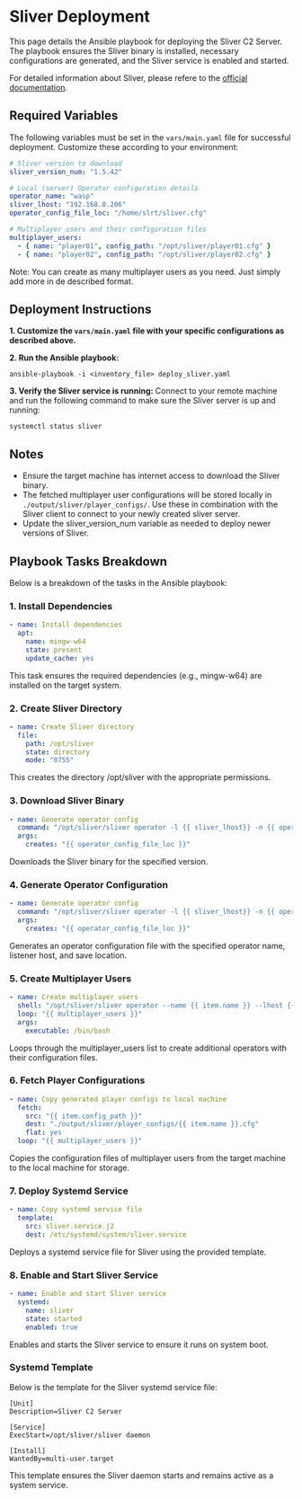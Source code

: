 # Sliver Deployment

This page details the Ansible playbook for deploying the Sliver C2 Server. The playbook ensures the Sliver binary is installed, necessary configurations are generated, and the Sliver service is enabled and started.

For detailed information about Sliver, please refere to the [official documentation](https://github.com/BishopFox/sliver).


## Required Variables

The following variables must be set in the `vars/main.yaml` file for successful deployment. Customize these according to your environment:

``` yaml
# Sliver version to download
sliver_version_num: "1.5.42"

# Local (server) Operator configuration details
operator_name: "wasp"
sliver_lhost: "192.168.0.206"
operator_config_file_loc: "/home/slrt/sliver.cfg"

# Multiplayer users and their configuration files
multiplayer_users:
  - { name: "player01", config_path: "/opt/sliver/player01.cfg" }
  - { name: "player02", config_path: "/opt/sliver/player02.cfg" }

```

Note: You can create as many multiplayer users as you need. Just simply add more in de described format.


## Deployment Instructions

**1. Customize the `vars/main.yaml` file with your specific configurations as described above.**

**2. Run the Ansible playbook:**

``` shell
ansible-playbook -i <inventory_file> deploy_sliver.yaml

```

**3. Verify the Sliver service is running:**
Connect to your remote machine and run the following command to make sure the Sliver server is up and running:

``` shell
systemctl status sliver

```

## Notes
- Ensure the target machine has internet access to download the Sliver binary.
- The fetched multiplayer user configurations will be stored locally in `./output/sliver/player_configs/`. Use these in combination with the Sliver client to connect to your newly created sliver server.
- Update the sliver_version_num variable as needed to deploy newer versions of Sliver.


## Playbook Tasks Breakdown
Below is a breakdown of the tasks in the Ansible playbook:

###  1. Install Dependencies
``` yaml
- name: Install dependencies
  apt:
    name: mingw-w64
    state: present
    update_cache: yes

```

This task ensures the required dependencies (e.g., mingw-w64) are installed on the target system.

### 2. Create Sliver Directory
``` yaml
- name: Create Sliver directory
  file:
    path: /opt/sliver
    state: directory
    mode: "0755"

```

This creates the directory /opt/sliver with the appropriate permissions.

### 3. Download Sliver Binary
``` yaml
- name: Generate operator config
  command: "/opt/sliver/sliver operator -l {{ sliver_lhost}} -n {{ operator_name }} -s {{ operator_config_file_loc }}"
  args:
    creates: "{{ operator_config_file_loc }}"

```

Downloads the Sliver binary for the specified version.

### 4. Generate Operator Configuration
``` yaml
- name: Generate operator config
  command: "/opt/sliver/sliver operator -l {{ sliver_lhost}} -n {{ operator_name }} -s {{ operator_config_file_loc }}"
  args:
    creates: "{{ operator_config_file_loc }}"

```

Generates an operator configuration file with the specified operator name, listener host, and save location.

### 5. Create Multiplayer Users
``` yaml
- name: Create multiplayer users
  shell: "/opt/sliver/sliver operator --name {{ item.name }} --lhost {{ sliver_lhost }} --save {{ item.config_path }}"
  loop: "{{ multiplayer_users }}"
  args:
    executable: /bin/bash

```

Loops through the multiplayer_users list to create additional operators with their configuration files.

### 6. Fetch Player Configurations
``` yaml
- name: Copy generated player configs to local machine
  fetch:
    src: "{{ item.config_path }}"
    dest: "./output/sliver/player_configs/{{ item.name }}.cfg"
    flat: yes
  loop: "{{ multiplayer_users }}"

```

Copies the configuration files of multiplayer users from the target machine to the local machine for storage.

### 7. Deploy Systemd Service
``` yaml
- name: Copy systemd service file
  template:
    src: sliver.service.j2
    dest: /etc/systemd/system/sliver.service

```

Deploys a systemd service file for Sliver using the provided template.

### 8. Enable and Start Sliver Service
``` yaml
- name: Enable and start Sliver service
  systemd:
    name: sliver
    state: started
    enabled: true

```

Enables and starts the Sliver service to ensure it runs on system boot.

### Systemd Template
Below is the template for the Sliver systemd service file:

```
[Unit]
Description=Sliver C2 Server

[Service]
ExecStart=/opt/sliver/sliver daemon

[Install]
WantedBy=multi-user.target

```

This template ensures the Sliver daemon starts and remains active as a system service.